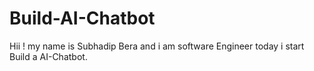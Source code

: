 # Build-AI-Chatbot
Hii ! my name is Subhadip Bera  and i am software Engineer today i start Build a  AI-Chatbot.
